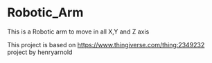 # Robotic_Arm
This is a Robotic arm to move in all X,Y and Z axis

This project is based on https://www.thingiverse.com/thing:2349232 project by henryarnold

